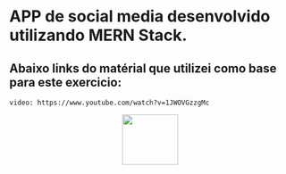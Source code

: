 # APP de social media desenvolvido utilizando MERN Stack.

## Abaixo links do matérial que utilizei como base para este exercicio:
`video: https://www.youtube.com/watch?v=1JWOVGzzgMc` 


<p align="center">
<img src="https://uploads-ssl.webflow.com/60cca9384ff7eaa931a24b69/60ce44133ce5aee0e6c9cac9_Mern.png" width="100" height="90"/>
